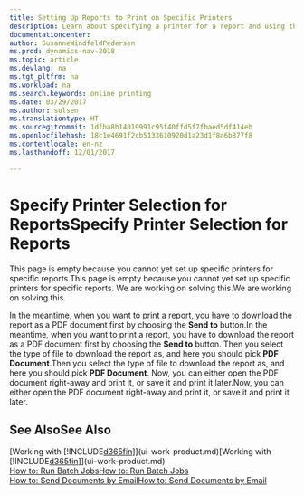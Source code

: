 ```yaml
---
title: Setting Up Reports to Print on Specific Printers
description: Learn about specifying a printer for a report and using the Printer Selections window.
documentationcenter: 
author: SusanneWindfeldPedersen
ms.prod: dynamics-nav-2018
ms.topic: article
ms.devlang: na
ms.tgt_pltfrm: na
ms.workload: na
ms.search.keywords: online printing
ms.date: 03/29/2017
ms.author: solsen
ms.translationtype: HT
ms.sourcegitcommit: 1dfba8b14019991c95f40ffd5f7fbaed5df414eb
ms.openlocfilehash: 18c1e4691f2cb5133610920d1a23d1f8a6b877f8
ms.contentlocale: en-nz
ms.lasthandoff: 12/01/2017

---
```

# <a name="specify-printer-selection-for-reports"></a><span data-ttu-id="722b3-103">Specify Printer Selection for Reports</span><span class="sxs-lookup"><span data-stu-id="722b3-103">Specify Printer Selection for Reports</span></span>
<span data-ttu-id="722b3-104">This page is empty because you cannot yet set up specific printers for specific reports.</span><span class="sxs-lookup"><span data-stu-id="722b3-104">This page is empty because you cannot yet set up specific printers for specific reports.</span></span> <span data-ttu-id="722b3-105">We are working on solving this.</span><span class="sxs-lookup"><span data-stu-id="722b3-105">We are working on solving this.</span></span>

<span data-ttu-id="722b3-106">In the meantime, when you want to print a report, you have to download the report as a PDF document first by choosing the **Send to** button.</span><span class="sxs-lookup"><span data-stu-id="722b3-106">In the meantime, when you want to print a report, you have to download the report as a PDF document first by choosing the **Send to** button.</span></span> <span data-ttu-id="722b3-107">Then you select the type of file to download the report as, and here you should pick **PDF Document**.</span><span class="sxs-lookup"><span data-stu-id="722b3-107">Then you select the type of file to download the report as, and here you should pick **PDF Document**.</span></span> <span data-ttu-id="722b3-108">Now, you can either open the PDF document right-away and print it, or save it and print it later.</span><span class="sxs-lookup"><span data-stu-id="722b3-108">Now, you can either open the PDF document right-away and print it, or save it and print it later.</span></span>

<!--

You can set up reports so that they must be printed on a specific printer. The following are some uses of printer selection:

- You can print reports on special company letterhead.
- You can print reports on different paper sizes.
- You can print reports on the default printer of a specified employee.

You use the **Printer Selections** window to set different values to obtain different output. If you set a specific printer selection, then it takes precedence over a more general printer selection. For example, you can set a printer selection that has values in the **User ID**, **Report ID**, and **Printer Name** fields. This printer selection takes precedence over a printer selection that has blank entries in the **User ID** or **Report ID** fields.

The following table describes the combination of values to specify when you set up printer selections for a report.

|To                                                 |Set the following values                                             |
|---------------------------------------------------|---------------------------------------------------------------------|
|Print a report to a specific printer for all users |Specify values in the **Report ID** and **Printer Name** fields and leave the **User ID** field blank.|
|Print all reports to a specific printer for a specific user|Specify values in the **User ID** and **Printer Name** fields and leave the **Report ID** field blank.|
|Set the default printer for all reports|Specify a value in the **Printer Name** field and leave the **User ID** and **Report ID** fields blank.|
|Print a specific report to the user’s default printer|Specify a value in the **Report ID** field and leave the **Printer Name** and **User ID** fields blank.|
|Print a specific report to a specific printer for a specific user|Specify values in all three fields.|
-->

## <a name="see-also"></a><span data-ttu-id="722b3-109">See Also</span><span class="sxs-lookup"><span data-stu-id="722b3-109">See Also</span></span>
<span data-ttu-id="722b3-110">[Working with [!INCLUDE[d365fin](includes/d365fin_md.md)]](ui-work-product.md)</span><span class="sxs-lookup"><span data-stu-id="722b3-110">[Working with [!INCLUDE[d365fin](includes/d365fin_md.md)]](ui-work-product.md)</span></span>  
[<span data-ttu-id="722b3-111">How to: Run Batch Jobs</span><span class="sxs-lookup"><span data-stu-id="722b3-111">How to: Run Batch Jobs</span></span>](ui-how-run-batch-jobs.md)  
[<span data-ttu-id="722b3-112">How to: Send Documents by Email</span><span class="sxs-lookup"><span data-stu-id="722b3-112">How to: Send Documents by Email</span></span>](ui-how-send-documents-email.md)  

